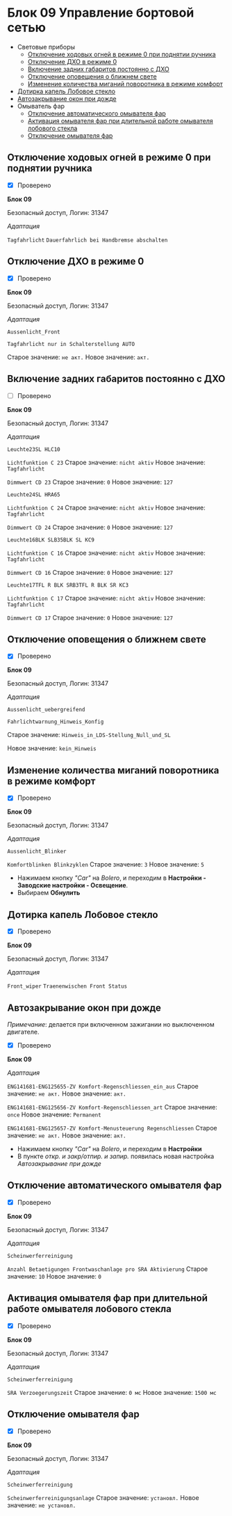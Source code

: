 # Блок 09 Управление бортовой сетью
* Световые приборы
  * [Отключение ходовых огней в режиме 0 при поднятии ручника](#отключение-ходовых-огней-в-режиме-0-при-поднятии-ручника)
  * [Отключение ДХО в режиме 0](#отключение-дхо-в-режиме-0)
  * [Включение задних габаритов постоянно с ДХО](#включение-задних-габаритов-постоянно-с-дхо)
  * [Отключение оповещения о ближнем свете](#отключение-оповещения-о-ближнем-свете)
  * [Изменение количества миганий поворотника в режиме комфорт](#изменение-количества-миганий-поворотника-в-режиме-комфорт)
* [Дотирка капель Лобовое стекло](#дотирка-капель-лобовое-стекло)
* [Автозакрывание окон при дожде](#автозакрывание-окон-при-дожде)
* Омыватель фар
  * [Отключение автоматичеcкого омывателя фар](#отключение-автоматического-омывателя-фар)
  * [Активация омывателя фар при длительной работе омывателя лобового стекла](#активация-омывателя-фар-при-длительной-работе-омывателя-лобового-стекла)
  * [Отключение омывателя фар](#отключение-омывателя-фар)

## Отключение ходовых огней в режиме 0 при поднятии ручника
- [x] Проверено

**Блок 09**

Безопасный доступ, Логин: 31347

*Aдаптация*

`Tagfahrlicht` `Dauerfahrlich bei Handbremse abschalten`

## Отключение ДХО в режиме 0
- [x] Проверено

**Блок 09**

Безопасный доступ, Логин: 31347

*Aдаптация*

`Aussenlicht_Front`

`Tagfahrlicht nur in Schalterstellung AUTO`

Старое значение: `не акт.` Новое значение: `акт.`

## Включение задних габаритов постоянно с ДХО
- [ ] Проверено

**Блок 09**

Безопасный доступ, Логин: 31347

*Aдаптация*

`Leuchte23SL HLC10` 

`Lichtfunktion C 23`
Старое значение: `nicht aktiv` Новое значение: `Tagfahrlicht`

`Dimmwert CD 23` 
Старое значение: `0` Новое значение: `127`

`Leuchte24SL HRA65`

`Lichtfunktion C 24`
Старое значение: `nicht aktiv` Новое значение: `Tagfahrlicht`

`Dimmwert CD 24` 
Старое значение: `0` Новое значение: `127`

`Leuchte16BLK SLB35BLK SL KC9`

`Lichtfunktion C 16`
Старое значение: `nicht aktiv` Новое значение: `Tagfahrlicht`

`Dimmwert CD 16` 
Старое значение: `0` Новое значение: `127`

`Leuchte17TFL R BLK SRB3TFL R BLK SR KC3`

`Lichtfunktion C 17` 
Старое значение: `nicht aktiv` Новое значение: `Tagfahrlicht`

`Dimmwert CD 17` 
Старое значение: `0` Новое значение: `127`

## Отключение оповещения о ближнем свете
- [x] Проверено

**Блок 09**

Безопасный доступ, Логин: 31347

*Aдаптация*

`Aussenlicht_uebergreifend`

`Fahrlichtwarnung_Hinweis_Konfig`

Старое значение: `Hinweis_in_LDS-Stellung_Null_und_SL`

Новое значение: `kein_Hinweis`

## Изменение количества миганий поворотника в режиме комфорт
- [x] Проверено

**Блок 09**

Безопасный доступ, Логин: 31347

*Aдаптация*

`Aussenlicht_Blinker`

`Komfortblinken Blinkzyklen` 
Старое значение: `3` Новое значение: `5`

- Нажимаем кнопку *"Car"* на *Bolero*, и переходим в **Настройки - Заводские настройки - Освещение**.
- Выбираем **Обнулить**

## Дотирка капель Лобовое стекло
- [x] Проверено

**Блок 09**

Безопасный доступ, Логин: 31347

*Aдаптация*

`Front_wiper`  `Traenenwischen Front Status`

## Автозакрывание окон при дожде
_Примечание_: делается при включенном зажигании но выключенном двигателе.

- [x] Проверено

**Блок 09**

*Aдаптация*

`ENG141681-ENG125655-ZV Komfort-Regenschliessen_ein_aus`
Старое значение: `не акт.` Новое значение: `акт.`

`ENG141681-ENG125656-ZV Komfort-Regenschliessen_art`
Старое значение: `once` Новое значение: `Permanent`

`ENG141681-ENG125657-ZV Komfort-Menusteuerung Regenschliessen`
Старое значение: `не акт.` Новое значение: `акт.`

- Нажимаем кнопку *"Car"* на *Bolero*, и переходим в **Настройки**
- В пункте _откр. и закр/отпир. и запир._ появилась новая настройка _Автозакрывание при дожде_

## Отключение автоматического омывателя фар
- [x] Проверено

**Блок 09**

Безопасный доступ, Логин: 31347

*Aдаптация*

`Scheinwerferreinigung`

`Anzahl Betaetigungen Frontwaschanlage pro SRA Aktivierung` 
Старое значение: `10` Новое значение: `0`

## Активация омывателя фар при длительной работе омывателя лобового стекла
- [x] Проверено

**Блок 09**

Безопасный доступ, Логин: 31347

*Aдаптация*

`Scheinwerferreinigung`

`SRA Verzoegerungszeit`
Старое значение: `0 мс` Новое значение: `1500 мс`

## Отключение омывателя фар
- [x] Проверено

**Блок 09**

Безопасный доступ, Логин: 31347

*Aдаптация*

`Scheinwerferreinigung`

`Scheinwerferreinigungsanlage` 
Старое значение: `установл.` Новое значение: `не установл.`
